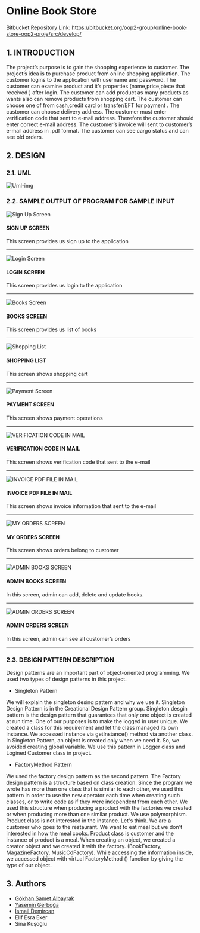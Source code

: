 # Online Book Store
 Bitbucket Repository Link:
https://bitbucket.org/oop2-group/online-book-store-oop2-proje/src/develop/

## 1. INTRODUCTION
The project’s purpose is to gain the shopping experience to customer. The project’s idea is to
purchase product from online shopping application. The customer logins to the application with
username and password. The customer can examine product and it’s properties
(name,price,piece that received ) after login. The customer can add product as many products
as wants also can remove products from shopping cart. The customer can choose one of from
cash,credit card or transfer/EFT for payment . The customer can choose delivery address. The
customer must enter verification code that sent to e-mail address. Therefore the customer should
enter correct e-mail address. The customer’s invoice will sent to customer’s e-mail address in
.pdf format. The customer can see cargo status and can see old orders.

## 2. DESIGN
### 2.1. UML
![Uml-img](https://github.com/ismaildemircann/OnlineBookStore/blob/master/images/UML.png)
### 2.2. SAMPLE OUTPUT OF PROGRAM FOR SAMPLE INPUT 
![Sign Up Screen](https://github.com/ismaildemircann/OnlineBookStore/blob/master/images/SIGN%20UP%20SCREEN.png)

#### SIGN UP SCREEN

This screen provides us sign up to the application
<hr>


![Login Screen](https://github.com/ismaildemircann/OnlineBookStore/blob/master/images/LOGIN%20SCREEN.png)

#### LOGIN SCREEN

This screen provides us login to the application
<hr>


![Books Screen](https://github.com/ismaildemircann/OnlineBookStore/blob/master/images/BOOKS%20SCREEN.png)

#### BOOKS SCREEN

This screen provides us list of books
<hr>


![Shopping List](https://github.com/ismaildemircann/OnlineBookStore/blob/master/images/SHOPPING%20LIST.png)

#### SHOPPING LIST

This screen shows shopping cart
<hr>


![Payment Screen](https://github.com/ismaildemircann/OnlineBookStore/blob/master/images/PAYMENT%20SCREEN.png)

#### PAYMENT SCREEN

This screen shows payment operations 
<hr>


![VERIFICATION CODE IN MAIL](https://github.com/ismaildemircann/OnlineBookStore/blob/master/images/VERIFICATION%20CODE%20IN%20MAIL.png)

#### VERIFICATION CODE IN MAIL

This screen shows verification code that sent to the e-mail
<hr>


![INVOICE PDF FILE IN MAIL](https://github.com/ismaildemircann/OnlineBookStore/blob/master/images/INVOICE%20PDF%20FILE%20IN%20MAIL.png)

#### INVOICE PDF FILE IN MAIL

This screen shows invoice information that sent to the e-mail
<hr>


![MY ORDERS SCREEN](https://github.com/ismaildemircann/OnlineBookStore/blob/master/images/MY%20ORDERS%20SCREEN.png)

#### MY ORDERS SCREEN

This screen shows orders belong to customer
<hr>


![ADMIN BOOKS SCREEN](https://github.com/ismaildemircann/OnlineBookStore/blob/master/images/ADMIN%20BOOKS%20SCREEN.png)

#### ADMIN BOOKS SCREEN

In this screen, admin can add, delete and update books.
<hr>


![ADMIN ORDERS SCREEN](https://github.com/ismaildemircann/OnlineBookStore/blob/master/images/ADMIN%20ORDERS%20SCREEN.png)

#### ADMIN ORDERS SCREEN

In this screen, admin can see all customer’s orders
<hr>

### 2.3. DESIGN PATTERN DESCRIPTION
Design patterns are an important part of object-oriented programming. We used two types of
design patterns in this project.


* Singleton Pattern

We will explain the singleton desing pattern and why we use it. Singleton Design Pattern is in
the Creational Design Pattern group. Singleton desgin pattern is the design pattern that
guarantees that only one object is created at run time. One of our purposes is to make the logged
in user unique. We created a class for this requirement and let the class managed its own
instance. We accessed instance via getInstance() method via another class. In Singleton Pattern,
an object is created only when we need it. So, we avoided creating global variable. We use this
pattern in Logger class and Logined Customer class in project.

* FactoryMethod Pattern

We used the factory design pattern as the second pattern. The Factory design pattern is a
structure based on class creation. Since the program we wrote has more than one class that is
similar to each other, we used this pattern in order to use the new operator each time when
creating such classes, or to write code as if they were independent from each other. We used
this structure when producing a product with the factories we created or when producing more
than one similar product. We use polymorphism. Product class is not interested in the instance.
Let's think. We are a customer who goes to the restaurant. We want to eat meal but we don't
interested in how the meal cooks. Product class is customer and the instance of product is a
meal. When creating an object, we created a creator object and we created it with the factory.
(BookFactory, MagazineFactory, MusicCdFactory). While accessing the information inside,
we accessed object with virtual FactoryMethod () function by giving the type of our object.

## 3. Authors
* [Gökhan Samet Albayrak](https://github.com/gokhansamet)
* [Yasemin Gerboğa](https://github.com/yasemingerboga)
* [İsmail Demircan](https://github.com/ismaildemircann)
* Elif Esra Eker
* Sina Kuşoğlu
